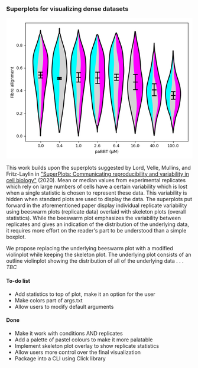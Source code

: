 ### Superplots for visualizing dense datasets ###

![Current exemplary superplot](superplot_v0-4.png "Optional title")

This work builds upon the superplots suggested by Lord, Velle, Mullins, and Fritz-Laylin in ["SuperPlots: Communicating reproducibility and variability in cell biology"](https://doi.org/10.1083/jcb.202001064) (2020). Mean or median values from experimental replicates which rely on large numbers of cells have a certain variability which is lost when a single statistic is chosen to represent these data. This variability is hidden when standard plots are used to display the data. The superplots put forward in the aforementioned paper display individual replicate variability using beeswarm plots (replicate data) overlaid with skeleton plots (overall statistics). While the beeswarm plot emphasizes the variability between replicates and gives an indication of the distribution of the underlying data, it requires more effort on the reader's part to be understood than a simple boxplot.

We propose replacing the underlying beeswarm plot with a modified violinplot while keeping the skeleton plot. The underlying plot consists of an outline violinplot showing the distribution of all of the underlying data . . . *TBC*

#### To-do list ####
* Add statistics to top of plot, make it an option for the user
* Make colors part of args.txt
* Allow users to modify default arguments

#### Done ####
* Make it work with conditions AND replicates
* Add a palette of pastel colours to make it more palatable
* Implement skeleton plot overlay to show replicate statistics
* Allow users more control over the final visualization
* Package into a CLI using Click library
